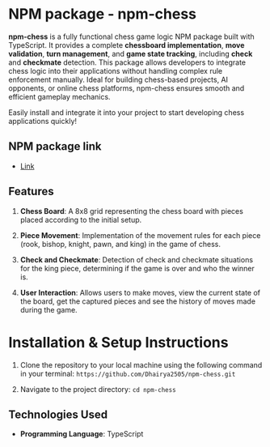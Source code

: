  # NPM package - npm-chess

**npm-chess** is a fully functional chess game logic NPM package built with TypeScript. It provides a complete **chessboard implementation**, **move validation**, **turn management**, and **game state tracking**, including **check** and **checkmate** detection. This package allows developers to integrate chess logic into their applications without handling complex rule enforcement manually. Ideal for building chess-based projects, AI opponents, or online chess platforms, npm-chess ensures smooth and efficient gameplay mechanics.

Easily install and integrate it into your project to start developing chess applications quickly!

## NPM package link

* [Link](https://www.npmjs.com/package/npm-chess)

## Features
1. **Chess Board**: A 8x8 grid representing the chess board with pieces placed according to the initial setup.

2. **Piece Movement**: Implementation of the movement rules for each piece (rook, bishop, knight, pawn, and king) in the game of chess.

3. **Check and Checkmate**: Detection of check and checkmate situations for the king piece, determining if the game is over and who the winner is.

5. **User Interaction**: Allows users to make moves, view the current state of the board, get the captured pieces and see the history of moves made during the game.

# Installation & Setup Instructions

1. Clone the repository to your local machine using the following command in your terminal:
`https://github.com/Dhairya2505/npm-chess.git`

2. Navigate to the project directory: `cd npm-chess`

## Technologies Used

- **Programming Language**: TypeScript
